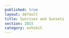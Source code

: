 ```yaml
---
published: true
layout: default
title: Sunrises and Sunsets
section: 2015
category: exhibit
---
```


